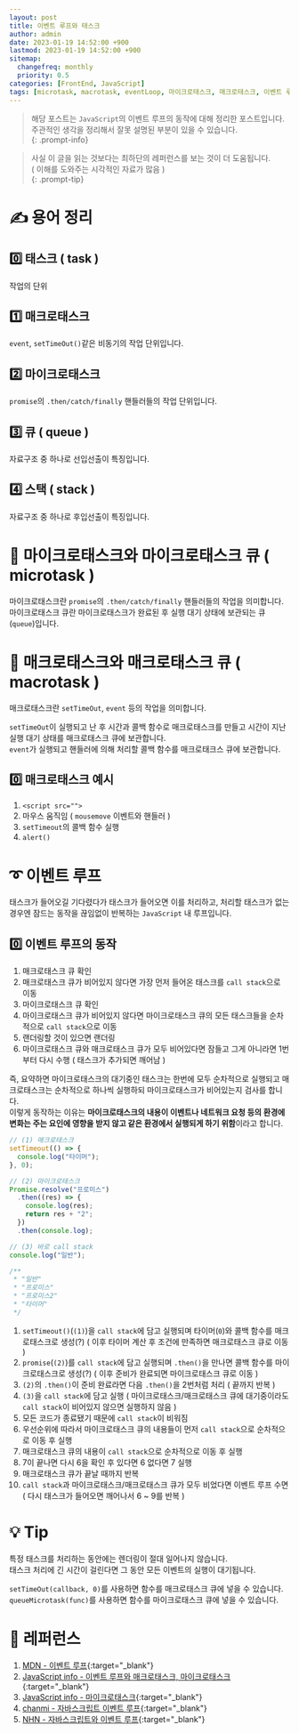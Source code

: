```yaml
---
layout: post
title: 이벤트 루프와 태스크
author: admin
date: 2023-01-19 14:52:00 +900
lastmod: 2023-01-19 14:52:00 +900
sitemap:
  changefreq: monthly
  priority: 0.5
categories: [FrontEnd, JavaScript]
tags: [microtask, macrotask, eventLoop, 마이크로태스크, 매크로태스크, 이벤트 루프]
---
```


> 해당 포스트는 `JavaScript`의 이벤트 루프의 동작에 대해 정리한 포스트입니다.<br />주관적인 생각을 정리해서 잘못 설명된 부분이 있을 수 있습니다.<br />
{: .prompt-info}

> 사실 이 글을 읽는 것보다는 최하단의 레퍼런스를 보는 것이 더 도움됩니다.<br />( 이해를 도와주는 시각적인 자료가 많음 )<br />
{: .prompt-tip}

# ✍️ 용어 정리
## 0️⃣ 태스크 ( task )
작업의 단위

## 1️⃣ 매크로태스크
`event`, `setTimeOut()`같은 비동기의 작업 단위입니다.<br />

## 2️⃣ 마이크로태스크
`promise`의 `.then/catch/finally` 핸들러들의 작업 단위입니다.<br />

## 3️⃣ 큐 ( queue )
자료구조 중 하나로 선입선출이 특징입니다.<br />

## 4️⃣ 스택 ( stack )
자료구조 중 하나로 후입선출이 특징입니다.<br />

# 📌 마이크로태스크와 마이크로태스크 큐 ( microtask )
마이크로태스크란 `promise`의 `.then/catch/finally` 핸들러들의 작업을 의미합니다.<br />
마이크로태스크 큐란 마이크로태스크가 완료된 후 실행 대기 상태에 보관되는 큐(`queue`)입니다.<br />

# 📌 매크로태스크와 매크로태스크 큐 ( macrotask )
매크로태스크란 `setTimeOut`, `event` 등의 작업을 의미합니다.<br />

`setTimeOut`이 실행되고 난 후 시간과 콜백 함수로 매크로태스크를 만들고 시간이 지난 실행 대기 상태를 매크로태스크 큐에 보관합니다.<br />
`event`가 실행되고 핸들러에 의해 처리할 콜백 함수를 매크로태크스 큐에 보관합니다.<br />

## 0️⃣ 매크로태스크 예시
1. `<script src="">`
2. 마우스 움직임 ( `mousemove` 이벤트와 핸들러 )
3. `setTimeout`의 콜백 함수 실행
4. `alert()`

# ➰ 이벤트 루프
태스크가 들어오길 기다렸다가 태스크가 들어오면 이를 처리하고, 처리할 태스크가 없는 경우엔 잠드는 동작을 끊임없이 반복하는 `JavaScript` 내 루프입니다.<br />

## 0️⃣ 이벤트 루프의 동작
1. 매크로태스크 큐 확인
2. 매크로태스크 큐가 비어있지 않다면 가장 먼저 들어온 태스크를 `call stack`으로 이동
3. 마이크로태스크 큐 확인
4. 마이크로태스크 큐가 비어있지 않다면 마이크로태스크 큐의 모든 태스크들을 순차적으로 `call stack`으로 이동
5. 랜더링할 것이 있으면 랜더링
6. 마이크로태스크 큐와 매크로태스크 큐가 모두 비어있다면 잠들고 그게 아니라면 1번부터 다시 수행 ( 태스크가 추가되면 깨어남 )

즉, 요약하면 마이크로태스크의 대기중인 태스크는 한번에 모두 순차적으로 실행되고 매크로태스크는 순차적으로 하나씩 실행하되 마이크로태스크가 비어있는지 검사를 합니다.<br />
이렇게 동작하는 이유는 **마이크로태스크의 내용이 이벤트나 네트워크 요청 등의 환경에 변화는 주는 요인에 영향을 받지 않고 같은 환경에서 실행되게 하기 위함**이라고 합니다.<br />

```js
// (1) 매크로태스크
setTimeout(() => {
  console.log("타이머");
}, 0);

// (2) 마이크로태스크
Promise.resolve("프로미스")
  .then((res) => {
    console.log(res);
    return res + "2";
  })
  .then(console.log);

// (3) 바로 call stack
console.log("일반");

/**
 * "일반" 
 * "프로미스"
 * "프로미스2"
 * "타이머"
 */
```

1. `setTimeout()`(`(1)`)을 `call stack`에 담고 실행되며 타이머(`0`)와 콜백 함수를 매크로태스크로 생성(?) ( 이후 타이머 계산 후 조건에 만족하면 매크로태스크 큐로 이동 )
2. `promise`(`(2)`)를 `call stack`에 담고 실행되며 `.then()`을 만나면 콜백 함수를 마이크로태스크로 생성(?) ( 이후 준비가 완료되면 마이크로태스크 큐로 이동 )
3. `(2)`의 `.then()`이 준비 완료라면 다음 `.then()`을 2번처럼 처리 ( 끝까지 반복 )
4. `(3)`을 `call stack`에 담고 실행 ( 마이크로태스크/매크로태스크 큐에 대기중이라도 `call stack`이 비어있지 않으면 실행하지 않음 )
5. 모든 코드가 종료됐기 때문에 `call stack`이 비워짐
6. 우선순위에 따라서 마이크로태스크 큐의 내용들이 먼저 `call stack`으로 순차적으로 이동 후 실행
7. 매크로태스크 큐의 내용이 `call stack`으로 순차적으로 이동 후 실행
8. 7이 끝나면 다시 6을 확인 후 있다면 6 없다면 7 실행
9. 매크로태스크 큐가 끝날 때까지 반복
10. `call stack`과 마이크로태스크/매크로태스크 큐가 모두 비었다면 이벤트 루프 수면 ( 다시 태스크가 들어오면 깨어나서 6 ~ 9를 반복 )

# 💡 Tip
특정 태스크를 처리하는 동안에는 렌더링이 절대 일어나지 않습니다.<br />
태스크 처리에 긴 시간이 걸린다면 그 동안 모든 이벤트의 실행이 대기됩니다.<br />

`setTimeOut(callback, 0)`를 사용하면 함수를 매크로태스크 큐에 넣을 수 있습니다.<br />
`queueMicrotask(func)`를 사용하면 함수를 마이크로태스크 큐에 넣을 수 있습니다.<br />

# 📮 레퍼런스
1. [MDN - 이벤트 루프](https://developer.mozilla.org/ko/docs/Web/JavaScript/EventLoop){:target="_blank"}
2. [JavaScript info - 이벤트 루프와 매크로태스크, 마이크로태스크](https://ko.javascript.info/event-loop){:target="_blank"}
3. [JavaScript info - 마이크로태스크](https://ko.javascript.info/microtask-queue){:target="_blank"}
4. [chanmi - 자바스크립트 이벤트 루프](https://chanmi-lee.github.io/articles/2020-06/JavaScript-Visualized-Event-Loop){:target="_blank"}
5. [NHN - 자바스크립트와 이벤트 루프](https://meetup.nhncloud.com/posts/89){:target="_blank"}